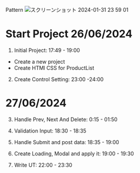 Pattern
![スクリーンショット 2024-01-31 23 59 01](https://github.com/coderdn95/work-sample/assets/157488103/cd2ffa64-583e-4434-99dd-c163b2eb2a7e)

# Start Project 26/06/2024

1. Initial Project: 17:49 - 19:00
- Create a new project
- Create HTMl CSS for ProductList

2. Create Control Setting: 23:00 -24:00
   
# 27/06/2024

3. Handle Prev, Next And Delete: 0:15 - 01:50


4. Validation Input: 18:30 - 18:35

5. Handle Submit and post data: 18:35 - 19:00

6. Create Loading, Modal and apply it: 19:00 - 19:30

7. Write UT: 22:00 - 23:30
